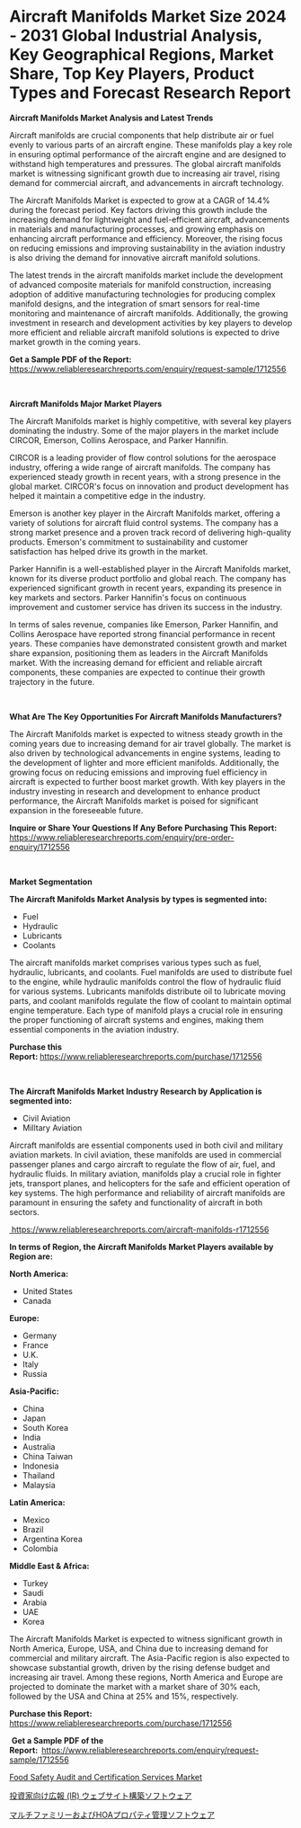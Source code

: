<p><h1>Aircraft Manifolds Market Size 2024 - 2031 Global Industrial Analysis, Key Geographical Regions, Market Share, Top Key Players, Product Types and Forecast Research Report</h1></p><p><strong>Aircraft Manifolds Market Analysis and Latest Trends</strong></p>
<p><p>Aircraft manifolds are crucial components that help distribute air or fuel evenly to various parts of an aircraft engine. These manifolds play a key role in ensuring optimal performance of the aircraft engine and are designed to withstand high temperatures and pressures. The global aircraft manifolds market is witnessing significant growth due to increasing air travel, rising demand for commercial aircraft, and advancements in aircraft technology.</p><p>The Aircraft Manifolds Market is expected to grow at a CAGR of 14.4% during the forecast period. Key factors driving this growth include the increasing demand for lightweight and fuel-efficient aircraft, advancements in materials and manufacturing processes, and growing emphasis on enhancing aircraft performance and efficiency. Moreover, the rising focus on reducing emissions and improving sustainability in the aviation industry is also driving the demand for innovative aircraft manifold solutions.</p><p>The latest trends in the aircraft manifolds market include the development of advanced composite materials for manifold construction, increasing adoption of additive manufacturing technologies for producing complex manifold designs, and the integration of smart sensors for real-time monitoring and maintenance of aircraft manifolds. Additionally, the growing investment in research and development activities by key players to develop more efficient and reliable aircraft manifold solutions is expected to drive market growth in the coming years.</p></p>
<p><strong>Get a Sample PDF of the Report:&nbsp;</strong> <a href="https://www.reliableresearchreports.com/enquiry/request-sample/1712556">https://www.reliableresearchreports.com/enquiry/request-sample/1712556</a></p>
<p>&nbsp;</p>
<p><strong>Aircraft Manifolds Major Market Players</strong></p>
<p><p>The Aircraft Manifolds market is highly competitive, with several key players dominating the industry. Some of the major players in the market include CIRCOR, Emerson, Collins Aerospace, and Parker Hannifin.</p><p>CIRCOR is a leading provider of flow control solutions for the aerospace industry, offering a wide range of aircraft manifolds. The company has experienced steady growth in recent years, with a strong presence in the global market. CIRCOR's focus on innovation and product development has helped it maintain a competitive edge in the industry.</p><p>Emerson is another key player in the Aircraft Manifolds market, offering a variety of solutions for aircraft fluid control systems. The company has a strong market presence and a proven track record of delivering high-quality products. Emerson's commitment to sustainability and customer satisfaction has helped drive its growth in the market.</p><p>Parker Hannifin is a well-established player in the Aircraft Manifolds market, known for its diverse product portfolio and global reach. The company has experienced significant growth in recent years, expanding its presence in key markets and sectors. Parker Hannifin's focus on continuous improvement and customer service has driven its success in the industry.</p><p>In terms of sales revenue, companies like Emerson, Parker Hannifin, and Collins Aerospace have reported strong financial performance in recent years. These companies have demonstrated consistent growth and market share expansion, positioning them as leaders in the Aircraft Manifolds market. With the increasing demand for efficient and reliable aircraft components, these companies are expected to continue their growth trajectory in the future.</p></p>
<p>&nbsp;</p>
<p><strong>What Are The Key Opportunities For Aircraft Manifolds Manufacturers?</strong></p>
<p><p>The Aircraft Manifolds market is expected to witness steady growth in the coming years due to increasing demand for air travel globally. The market is also driven by technological advancements in engine systems, leading to the development of lighter and more efficient manifolds. Additionally, the growing focus on reducing emissions and improving fuel efficiency in aircraft is expected to further boost market growth. With key players in the industry investing in research and development to enhance product performance, the Aircraft Manifolds market is poised for significant expansion in the foreseeable future.</p></p>
<p><strong>Inquire or Share Your Questions If Any Before Purchasing This Report:</strong> <a href="https://www.reliableresearchreports.com/enquiry/pre-order-enquiry/1712556">https://www.reliableresearchreports.com/enquiry/pre-order-enquiry/1712556</a></p>
<p>&nbsp;</p>
<p><strong>Market Segmentation</strong></p>
<p><strong>The Aircraft Manifolds Market Analysis by types is segmented into:</strong></p>
<p><ul><li>Fuel</li><li>Hydraulic</li><li>Lubricants</li><li>Coolants</li></ul></p>
<p><p>The aircraft manifolds market comprises various types such as fuel, hydraulic, lubricants, and coolants. Fuel manifolds are used to distribute fuel to the engine, while hydraulic manifolds control the flow of hydraulic fluid for various systems. Lubricants manifolds distribute oil to lubricate moving parts, and coolant manifolds regulate the flow of coolant to maintain optimal engine temperature. Each type of manifold plays a crucial role in ensuring the proper functioning of aircraft systems and engines, making them essential components in the aviation industry.</p></p>
<p><strong>Purchase this Report:&nbsp;</strong><a href="https://www.reliableresearchreports.com/purchase/1712556">https://www.reliableresearchreports.com/purchase/1712556</a></p>
<p>&nbsp;</p>
<p><strong>The Aircraft Manifolds Market Industry Research by Application is segmented into:</strong></p>
<p><ul><li>Civil Aviation</li><li>Milltary Aviation</li></ul></p>
<p><p>Aircraft manifolds are essential components used in both civil and military aviation markets. In civil aviation, these manifolds are used in commercial passenger planes and cargo aircraft to regulate the flow of air, fuel, and hydraulic fluids. In military aviation, manifolds play a crucial role in fighter jets, transport planes, and helicopters for the safe and efficient operation of key systems. The high performance and reliability of aircraft manifolds are paramount in ensuring the safety and functionality of aircraft in both sectors.</p></p>
<p><a href="https://www.reliableresearchreports.com/aircraft-manifolds-r1712556">&nbsp;https://www.reliableresearchreports.com/aircraft-manifolds-r1712556</a></p>
<p><strong>In terms of Region, the Aircraft Manifolds Market Players available by Region are:</strong></p>
<p>
    <p> <strong> North America: </strong>
        <ul>
            <li>United States</li>
            <li>Canada</li>
        </ul>
        </p> 
    <p> <strong> Europe: </strong>
        <ul>
            <li>Germany</li>
            <li>France</li>
            <li>U.K.</li>
            <li>Italy</li>
            <li>Russia</li>
        </ul>
        </p> 
    <p> <strong> Asia-Pacific: </strong>
        <ul>
            <li>China</li>
            <li>Japan</li>
            <li>South Korea</li>
            <li>India</li>
            <li>Australia</li>
            <li>China Taiwan</li>
            <li>Indonesia</li>
            <li>Thailand</li>
            <li>Malaysia</li>
        </ul>
        </p> 
    <p> <strong> Latin America: </strong>
        <ul>
            <li>Mexico</li>
            <li>Brazil</li>
            <li>Argentina Korea</li>
            <li>Colombia</li>
        </ul>
        </p> 
    <p> <strong> Middle East & Africa: </strong>
        <ul>
            <li>Turkey</li>
            <li>Saudi</li>
            <li>Arabia</li>
            <li>UAE</li>
            <li>Korea</li>
        </ul>
    </p>
    </p>
<p><p>The Aircraft Manifolds Market is expected to witness significant growth in North America, Europe, USA, and China due to increasing demand for commercial and military aircraft. The Asia-Pacific region is also expected to showcase substantial growth, driven by the rising defense budget and increasing air travel. Among these regions, North America and Europe are projected to dominate the market with a market share of 30% each, followed by the USA and China at 25% and 15%, respectively.</p></p>
<p><strong>Purchase this Report: </strong><a href="https://www.reliableresearchreports.com/purchase/1712556">https://www.reliableresearchreports.com/purchase/1712556</a></p>
<p>&nbsp;<strong>Get a Sample PDF of the Report:&nbsp;&nbsp;</strong><a href="https://www.reliableresearchreports.com/enquiry/request-sample/1712556">https://www.reliableresearchreports.com/enquiry/request-sample/1712556</a></p>
<p><strong></strong></p>
<p><p><a href="https://view.publitas.com/reportprime-1/global-food-safety-audit-and-certification-services-market-sector-types-applications-market-player-strategies-regional-growth-insights-and-future-projections-2024-2031/">Food Safety Audit and Certification Services Market</a></p><p><a href="https://github.com/laurenreichert/Market-Research-Report-List-2/blob/main/6188847127368.md">投資家向け広報 (IR) ウェブサイト構築ソフトウェア</a></p><p><a href="https://github.com/RodHoppe07/Market-Research-Report-List-2/blob/main/3783269127369.md">マルチファミリーおよびHOAプロパティ管理ソフトウェア</a></p></p>